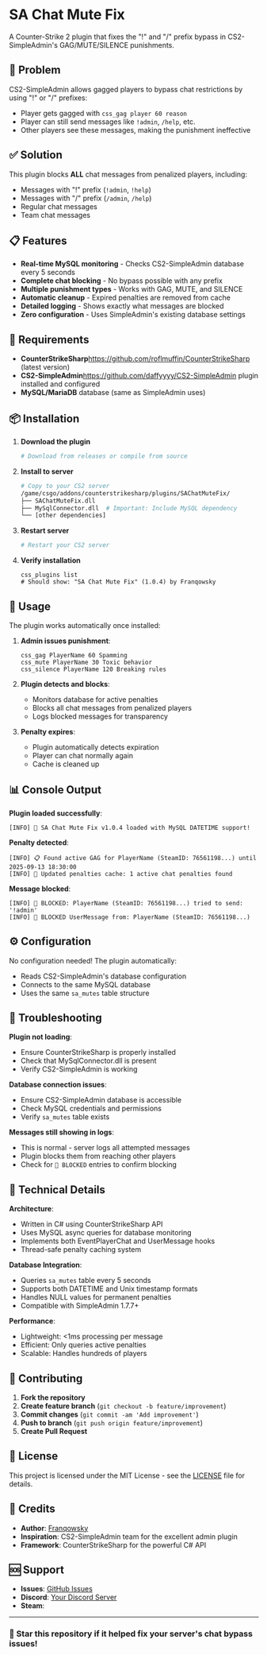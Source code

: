 # SA Chat Mute Fix

A Counter-Strike 2 plugin that fixes the "!" and "/" prefix bypass in CS2-SimpleAdmin's GAG/MUTE/SILENCE punishments.

## 🚫 Problem

CS2-SimpleAdmin allows gagged players to bypass chat restrictions by using "!" or "/" prefixes:
- Player gets gagged with `css_gag player 60 reason`
- Player can still send messages like `!admin`, `/help`, etc.
- Other players see these messages, making the punishment ineffective

## ✅ Solution

This plugin blocks **ALL** chat messages from penalized players, including:
- Messages with "!" prefix (`!admin`, `!help`)
- Messages with "/" prefix (`/admin`, `/help`) 
- Regular chat messages
- Team chat messages

## 📋 Features

- **Real-time MySQL monitoring** - Checks CS2-SimpleAdmin database every 5 seconds
- **Complete chat blocking** - No bypass possible with any prefix
- **Multiple punishment types** - Works with GAG, MUTE, and SILENCE
- **Automatic cleanup** - Expired penalties are removed from cache
- **Detailed logging** - Shows exactly what messages are blocked
- **Zero configuration** - Uses SimpleAdmin's existing database settings

## 🔧 Requirements

- **CounterStrikeSharp**https://github.com/roflmuffin/CounterStrikeSharp
 (latest version)
- **CS2-SimpleAdmin**https://github.com/daffyyyy/CS2-SimpleAdmin
 plugin installed and configured
- **MySQL/MariaDB** database (same as SimpleAdmin uses)

## 📦 Installation

1. **Download the plugin**
   ```bash
   # Download from releases or compile from source
   ```

2. **Install to server**
   ```bash
   # Copy to your CS2 server
   /game/csgo/addons/counterstrikesharp/plugins/SAChatMuteFix/
   ├── SAChatMuteFix.dll
   ├── MySqlConnector.dll  # Important: Include MySQL dependency
   └── [other dependencies]
   ```

3. **Restart server**
   ```bash
   # Restart your CS2 server
   ```

4. **Verify installation**
   ```
   css_plugins list
   # Should show: "SA Chat Mute Fix" (1.0.4) by Franqowsky
   ```

## 🎯 Usage

The plugin works automatically once installed:

1. **Admin issues punishment**:
   ```
   css_gag PlayerName 60 Spamming
   css_mute PlayerName 30 Toxic behavior  
   css_silence PlayerName 120 Breaking rules
   ```

2. **Plugin detects and blocks**:
   - Monitors database for active penalties
   - Blocks all chat messages from penalized players
   - Logs blocked messages for transparency

3. **Penalty expires**:
   - Plugin automatically detects expiration
   - Player can chat normally again
   - Cache is cleaned up

## 📊 Console Output

**Plugin loaded successfully**:
```
[INFO] 🚀 SA Chat Mute Fix v1.0.4 loaded with MySQL DATETIME support!
```

**Penalty detected**:
```
[INFO] 📋 Found active GAG for PlayerName (SteamID: 76561198...) until 2025-09-13 18:30:00
[INFO] 🔄 Updated penalties cache: 1 active chat penalties found
```

**Message blocked**:
```
[INFO] 🚫 BLOCKED: PlayerName (SteamID: 76561198...) tried to send: '!admin'
[INFO] 🚫 BLOCKED UserMessage from: PlayerName (SteamID: 76561198...)
```

## ⚙️ Configuration

No configuration needed! The plugin automatically:
- Reads CS2-SimpleAdmin's database configuration
- Connects to the same MySQL database
- Uses the same `sa_mutes` table structure

## 🐛 Troubleshooting

**Plugin not loading**:
- Ensure CounterStrikeSharp is properly installed
- Check that MySqlConnector.dll is present
- Verify CS2-SimpleAdmin is working

**Database connection issues**:
- Ensure CS2-SimpleAdmin database is accessible
- Check MySQL credentials and permissions
- Verify `sa_mutes` table exists

**Messages still showing in logs**:
- This is normal - server logs all attempted messages
- Plugin blocks them from reaching other players
- Check for `🚫 BLOCKED` entries to confirm blocking

## 🔧 Technical Details

**Architecture**:
- Written in C# using CounterStrikeSharp API
- Uses MySQL async queries for database monitoring
- Implements both EventPlayerChat and UserMessage hooks
- Thread-safe penalty caching system

**Database Integration**:
- Queries `sa_mutes` table every 5 seconds
- Supports both DATETIME and Unix timestamp formats
- Handles NULL values for permanent penalties
- Compatible with SimpleAdmin 1.7.7+

**Performance**:
- Lightweight: <1ms processing per message
- Efficient: Only queries active penalties
- Scalable: Handles hundreds of players

## 🤝 Contributing

1. **Fork the repository**
2. **Create feature branch** (`git checkout -b feature/improvement`)
3. **Commit changes** (`git commit -am 'Add improvement'`)
4. **Push to branch** (`git push origin feature/improvement`)
5. **Create Pull Request**

## 📝 License

This project is licensed under the MIT License - see the [LICENSE](LICENSE) file for details.

## 👥 Credits

- **Author**: [Franqowsky](https://github.com/Franqowsky)
- **Inspiration**: CS2-SimpleAdmin team for the excellent admin plugin
- **Framework**: CounterStrikeSharp for the powerful C# API

## 🆘 Support

- **Issues**: [GitHub Issues](https://github.com/Franqowsky/SA-Chat-Mute-Fix/issues)
- **Discord**: [Your Discord Server](https://discord.gg/77Hmw23YfW)
- **Steam**: 

---

### 🌟 Star this repository if it helped fix your server's chat bypass issues!
